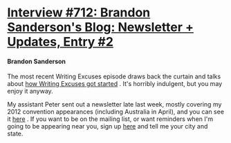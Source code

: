 # [Interview #712: Brandon Sanderson's Blog: Newsletter + Updates, Entry #2](https://www.theoryland.com/intvmain.php?i=712#2)

#### Brandon Sanderson

The most recent Writing Excuses episode draws back the curtain and talks about
[how Writing Excuses got started](http://www.writingexcuses.com/2012/02/05/writing-excuses-7-6-behind-the-marshmallow/)
. It's horribly indulgent, but you may enjoy it anyway.

My assistant Peter sent out a newsletter late last week, mostly covering my 2012 convention appearances (including Australia in April), and you can see it
[here](http://brandonsanderson.com/article/102/Brandon-Sanderson-Newsletter-for-February-2012)
. If you want to be on the mailing list, or want reminders when I'm going to be appearing near you, sign up
[here](http://brandonsanderson.com/contact/?topic=9)
and tell me your city and state.

